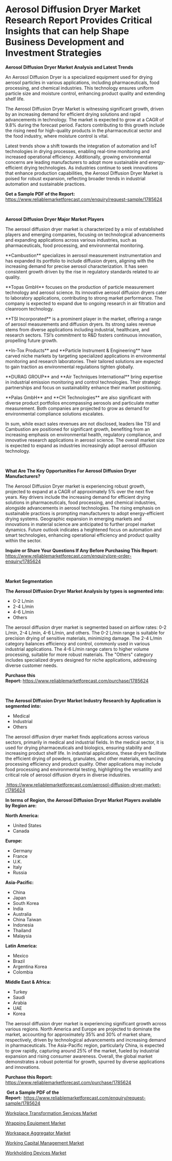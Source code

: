 <p><h1>Aerosol Diffusion Dryer Market Research Report Provides Critical Insights that can help Shape Business Development and Investment Strategies</h1></p><p><strong>Aerosol Diffusion Dryer Market Analysis and Latest Trends</strong></p>
<p><p>An Aerosol Diffusion Dryer is a specialized equipment used for drying aerosol particles in various applications, including pharmaceuticals, food processing, and chemical industries. This technology ensures uniform particle size and moisture control, enhancing product quality and extending shelf life.</p><p>The Aerosol Diffusion Dryer Market is witnessing significant growth, driven by an increasing demand for efficient drying solutions and rapid advancements in technology. The market is expected to grow at a CAGR of 9.8% during the forecast period. Factors contributing to this growth include the rising need for high-quality products in the pharmaceutical sector and the food industry, where moisture control is vital.</p><p>Latest trends show a shift towards the integration of automation and IoT technologies in drying processes, enabling real-time monitoring and increased operational efficiency. Additionally, growing environmental concerns are leading manufacturers to adopt more sustainable and energy-efficient drying technologies. As industries continue to seek innovations that enhance production capabilities, the Aerosol Diffusion Dryer Market is poised for robust expansion, reflecting broader trends in industrial automation and sustainable practices.</p></p>
<p><strong>Get a Sample PDF of the Report:&nbsp;</strong> <a href="https://www.reliablemarketforecast.com/enquiry/request-sample/1785624?utm_campaign=1169&utm_medium=2&utm_source=Github&utm_content=ia&utm_term=18122024&utm_id=aerosol-diffusion-dryer">https://www.reliablemarketforecast.com/enquiry/request-sample/1785624</a></p>
<p>&nbsp;</p>
<p><strong>Aerosol Diffusion Dryer Major Market Players</strong></p>
<p><p>The aerosol diffusion dryer market is characterized by a mix of established players and emerging companies, focusing on technological advancements and expanding applications across various industries, such as pharmaceuticals, food processing, and environmental monitoring.</p><p>**Cambustion** specializes in aerosol measurement instrumentation and has expanded its portfolio to include diffusion dryers, aligning with the increasing demand for precise aerosol characterization. It has seen consistent growth driven by the rise in regulatory standards related to air quality.</p><p>**Topas GmbH** focuses on the production of particle measurement technology and aerosol science. Its innovative aerosol diffusion dryers cater to laboratory applications, contributing to strong market performance. The company is expected to expand due to ongoing research in air filtration and cleanroom technology.</p><p>**TSI Incorporated** is a prominent player in the market, offering a range of aerosol measurements and diffusion dryers. Its strong sales revenue stems from diverse applications including industrial, healthcare, and research sectors. TSI’s commitment to R&D fosters continuous innovation, propelling future growth.</p><p>**In-Tox Products** and **Particle Instrument & Engineering** have carved niche markets by targeting specialized applications in environmental monitoring and research laboratories. Their tailored solutions are expected to gain traction as environmental regulations tighten globally.</p><p>**DURAG GROUP** and **Air Techniques International** bring expertise in industrial emission monitoring and control technologies. Their strategic partnerships and focus on sustainability enhance their market positioning.</p><p>**Palas GmbH** and **CH Technologies** are also significant with diverse product portfolios encompassing aerosols and particulate matter measurement. Both companies are projected to grow as demand for environmental compliance solutions escalates.</p><p>In sum, while exact sales revenues are not disclosed, leaders like TSI and Cambustion are positioned for significant growth, benefiting from an increasing emphasis on environmental health, regulatory compliance, and innovative research applications in aerosol science. The overall market size is expected to expand as industries increasingly adopt aerosol diffusion technology.</p></p>
<p>&nbsp;</p>
<p><strong>What Are The Key Opportunities For Aerosol Diffusion Dryer Manufacturers?</strong></p>
<p><p>The Aerosol Diffusion Dryer market is experiencing robust growth, projected to expand at a CAGR of approximately 5% over the next five years. Key drivers include the increasing demand for efficient drying solutions in pharmaceuticals, food processing, and chemical industries, alongside advancements in aerosol technologies. The rising emphasis on sustainable practices is prompting manufacturers to adopt energy-efficient drying systems. Geographic expansion in emerging markets and innovations in material science are anticipated to further propel market dynamics. Future outlook indicates a heightened focus on automation and smart technologies, enhancing operational efficiency and product quality within the sector.</p></p>
<p><strong>Inquire or Share Your Questions If Any Before Purchasing This Report:</strong> <a href="https://www.reliablemarketforecast.com/enquiry/pre-order-enquiry/1785624?utm_campaign=1169&utm_medium=2&utm_source=Github&utm_content=ia&utm_term=18122024&utm_id=aerosol-diffusion-dryer">https://www.reliablemarketforecast.com/enquiry/pre-order-enquiry/1785624</a></p>
<p>&nbsp;</p>
<p><strong>Market Segmentation</strong></p>
<p><strong>The Aerosol Diffusion Dryer Market Analysis by types is segmented into:</strong></p>
<p><ul><li>0-2 L/min</li><li>2-4 L/min</li><li>4-6 L/min</li><li>Others</li></ul></p>
<p><p>The aerosol diffusion dryer market is segmented based on airflow rates: 0-2 L/min, 2-4 L/min, 4-6 L/min, and others. The 0-2 L/min range is suitable for precision drying of sensitive materials, minimizing damage. The 2-4 L/min category balances efficiency and control, commonly used in various industrial applications. The 4-6 L/min range caters to higher volume processing, suitable for more robust materials. The "Others" category includes specialized dryers designed for niche applications, addressing diverse customer needs.</p></p>
<p><strong>Purchase this Report:&nbsp;</strong><a href="https://www.reliablemarketforecast.com/purchase/1785624?utm_campaign=1169&utm_medium=2&utm_source=Github&utm_content=ia&utm_term=18122024&utm_id=aerosol-diffusion-dryer">https://www.reliablemarketforecast.com/purchase/1785624</a></p>
<p>&nbsp;</p>
<p><strong>The Aerosol Diffusion Dryer Market Industry Research by Application is segmented into:</strong></p>
<p><ul><li>Medical</li><li>Industrial</li><li>Others</li></ul></p>
<p><p>The aerosol diffusion dryer market finds applications across various sectors, primarily in medical and industrial fields. In the medical sector, it is used for drying pharmaceuticals and biologics, ensuring stability and increasing product shelf life. In industrial applications, these dryers facilitate the efficient drying of powders, granulates, and other materials, enhancing processing efficiency and product quality. Other applications may include food processing and environmental testing, highlighting the versatility and critical role of aerosol diffusion dryers in diverse industries.</p></p>
<p><a href="https://www.reliablemarketforecast.com/aerosol-diffusion-dryer-market-r1785624?utm_campaign=1169&utm_medium=2&utm_source=Github&utm_content=ia&utm_term=18122024&utm_id=aerosol-diffusion-dryer">&nbsp;https://www.reliablemarketforecast.com/aerosol-diffusion-dryer-market-r1785624</a></p>
<p><strong>In terms of Region, the Aerosol Diffusion Dryer Market Players available by Region are:</strong></p>
<p>
    <p> <strong> North America: </strong>
        <ul>
            <li>United States</li>
            <li>Canada</li>
        </ul>
        </p> 
    <p> <strong> Europe: </strong>
        <ul>
            <li>Germany</li>
            <li>France</li>
            <li>U.K.</li>
            <li>Italy</li>
            <li>Russia</li>
        </ul>
        </p> 
    <p> <strong> Asia-Pacific: </strong>
        <ul>
            <li>China</li>
            <li>Japan</li>
            <li>South Korea</li>
            <li>India</li>
            <li>Australia</li>
            <li>China Taiwan</li>
            <li>Indonesia</li>
            <li>Thailand</li>
            <li>Malaysia</li>
        </ul>
        </p> 
    <p> <strong> Latin America: </strong>
        <ul>
            <li>Mexico</li>
            <li>Brazil</li>
            <li>Argentina Korea</li>
            <li>Colombia</li>
        </ul>
        </p> 
    <p> <strong> Middle East & Africa: </strong>
        <ul>
            <li>Turkey</li>
            <li>Saudi</li>
            <li>Arabia</li>
            <li>UAE</li>
            <li>Korea</li>
        </ul>
    </p>
    </p>
<p><p>The aerosol diffusion dryer market is experiencing significant growth across various regions. North America and Europe are projected to dominate the market, accounting for approximately 35% and 30% of market share, respectively, driven by technological advancements and increasing demand in pharmaceuticals. The Asia-Pacific region, particularly China, is expected to grow rapidly, capturing around 25% of the market, fueled by industrial expansion and rising consumer awareness. Overall, the global market demonstrates a robust potential for growth, spurred by diverse applications and innovations.</p></p>
<p><strong>Purchase this Report: </strong><a href="https://www.reliablemarketforecast.com/purchase/1785624?utm_campaign=1169&utm_medium=2&utm_source=Github&utm_content=ia&utm_term=18122024&utm_id=aerosol-diffusion-dryer">https://www.reliablemarketforecast.com/purchase/1785624</a></p>
<p>&nbsp;<strong>Get a Sample PDF of the Report:&nbsp;&nbsp;</strong><a href="https://www.reliablemarketforecast.com/enquiry/request-sample/1785624?utm_campaign=1169&utm_medium=2&utm_source=Github&utm_content=ia&utm_term=18122024&utm_id=aerosol-diffusion-dryer">https://www.reliablemarketforecast.com/enquiry/request-sample/1785624</a></p>
<p><strong></strong></p>
<p><p><a href="https://www.linkedin.com/pulse/report-global-workplace-transformation-services-size-valuation-rnyae?utm_campaign=1169&utm_medium=2&utm_source=Github&utm_content=ia&utm_term=18122024&utm_id=aerosol-diffusion-dryer">Workplace Transformation Services Market</a></p><p><a href="https://www.linkedin.com/pulse/evaluating-market-players-wrapping-equipment-sector-strengths-dh5me?utm_campaign=1169&utm_medium=2&utm_source=Github&utm_content=ia&utm_term=18122024&utm_id=aerosol-diffusion-dryer">Wrapping Equipment Market</a></p><p><a href="https://www.linkedin.com/pulse/workspace-aggregator-market-size-status-forecast-2024-2031-65lxe?utm_campaign=1169&utm_medium=2&utm_source=Github&utm_content=ia&utm_term=18122024&utm_id=aerosol-diffusion-dryer">Workspace Aggregator Market</a></p><p><a href="https://www.linkedin.com/pulse/according-global-working-capital-management-market-trends-applications-wvjke?utm_campaign=1169&utm_medium=2&utm_source=Github&utm_content=ia&utm_term=18122024&utm_id=aerosol-diffusion-dryer">Working Capital Management Market</a></p><p><a href="https://www.linkedin.com/pulse/workholding-devices-market-growth-analysis-2024-2031-trends-zprxe?utm_campaign=1169&utm_medium=2&utm_source=Github&utm_content=ia&utm_term=18122024&utm_id=aerosol-diffusion-dryer">Workholding Devices Market</a></p></p>